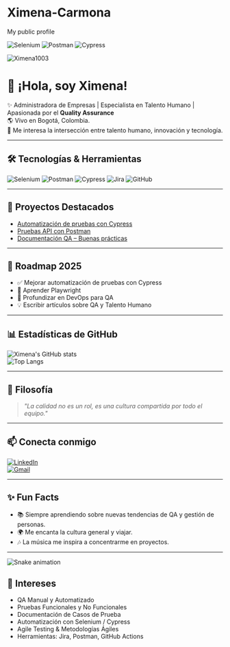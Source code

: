 
# Ximena-Carmona
My public profile

![Selenium](https://img.shields.io/badge/-Selenium-43B02A?logo=selenium&logoColor=white)
![Postman](https://img.shields.io/badge/-Postman-FF6C37?logo=postman&logoColor=white)
![Cypress](https://img.shields.io/badge/-Cypress-17202C?logo=cypress&logoColor=white)

![Ximena1003](https://raw.githubusercontent.com/ayusharma/banners/main/qa-banner.png)

# 👋 ¡Hola, soy Ximena!  

✨ Administradora de Empresas | Especialista en Talento Humano | Apasionada por el **Quality Assurance**  
🌎 Vivo en Bogotá, Colombia.  
🚀 Me interesa la intersección entre talento humano, innovación y tecnología.  

---

## 🛠️ Tecnologías & Herramientas
![Selenium](https://img.shields.io/badge/-Selenium-43B02A?logo=selenium&logoColor=white)
![Postman](https://img.shields.io/badge/-Postman-FF6C37?logo=postman&logoColor=white)
![Cypress](https://img.shields.io/badge/-Cypress-17202C?logo=cypress&logoColor=white)
![Jira](https://img.shields.io/badge/-Jira-0052CC?logo=jira&logoColor=white)
![GitHub](https://img.shields.io/badge/-GitHub-181717?logo=github&logoColor=white)

---

## 🚀 Proyectos Destacados
- [Automatización de pruebas con Cypress](https://github.com/TU-USUARIO/proyecto-cypress)  
- [Pruebas API con Postman](https://github.com/TU-USUARIO/postman-tests)  
- [Documentación QA – Buenas prácticas](https://github.com/TU-USUARIO/qa-docs)  

---

## 🎯 Roadmap 2025
- ✅ Mejorar automatización de pruebas con Cypress  
- 🚀 Aprender Playwright  
- 🔄 Profundizar en DevOps para QA  
- 💡 Escribir artículos sobre QA y Talento Humano  

---

## 📊 Estadísticas de GitHub
![Ximena's GitHub stats](https://github-readme-stats.vercel.app/api?username=TU-USUARIO&show_icons=true&theme=radical)  
![Top Langs](https://github-readme-stats.vercel.app/api/top-langs/?username=TU-USUARIO&layout=compact&theme=radical)

---

## 🌱 Filosofía
> *"La calidad no es un rol, es una cultura compartida por todo el equipo."*  

---

## 📫 Conecta conmigo
[![LinkedIn](https://img.shields.io/badge/LinkedIn-blue?logo=linkedin&logoColor=white)](https://www.linkedin.com/in/TU-LINKEDIN)  
[![Gmail](https://img.shields.io/badge/Email-D14836?logo=gmail&logoColor=white)](mailto:TU-CORREO@gmail.com)  

---

## ✨ Fun Facts
- 📚 Siempre aprendiendo sobre nuevas tendencias de QA y gestión de personas.  
- 🌍 Me encanta la cultura general y viajar.  
- 🎶 La música me inspira a concentrarme en proyectos.  

---

![Snake animation](https://github.com/TU-USUARIO/TU-USUARIO/blob/output/github-contribution-grid-snake.svg)


## 🚀 Intereses  
- QA Manual y Automatizado  
- Pruebas Funcionales y No Funcionales  
- Documentación de Casos de Prueba  
- Automatización con Selenium / Cypress  
- Agile Testing & Metodologías Ágiles  
- Herramientas: Jira, Postman, GitHub Actions  
